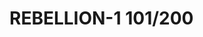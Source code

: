 # REBELLION-1                                                                                                           101/200
